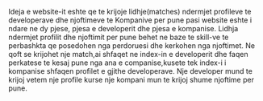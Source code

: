 Ideja e website-it eshte qe te krijoje lidhje(matches) ndermjet profileve te developerave dhe 
njoftimeve te Kompanive per pune pasi website eshte i ndare ne dy pjese,
pjesa e developerit dhe pjesa e kompanise.
Lidhja ndermjet profilit dhe njoftimit per pune behet ne baze te skill-ve te perbashkta qe
posedohen nga perdoruesi dhe kerkohen nga njoftimet.
Ne qoft se krijohet nje match,ai shfaqet ne index-in e developerit dhe faqen perkatese te 
kesaj pune nga ana e companise,kusete tek index-i i kompanise shfaqen profilet e gjithe 
developerave.
Nje developer mund te krijoj vetem nje profile kurse nje kompani mun te krijoj shume
njoftime per pune. 

